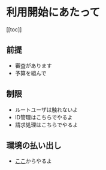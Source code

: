 # 利用開始にあたって

[[toc]]

## 前提

- 審査があります
- 予算を組んで

## 制限

- ルートユーザは触れないよ
- ID管理はこちらでやるよ
- 請求処理はこちらでやるよ

## 環境の払い出し

- [ここ](/request/create-env)からやるよ

